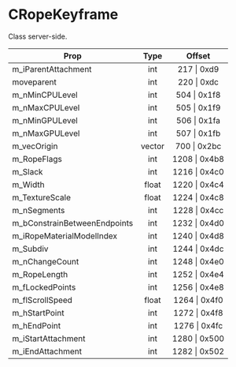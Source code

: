 # CRopeKeyframe

Class server-side.

|Prop|Type|Offset|
|---|:-:|:-:|
|m_iParentAttachment|int|217 \| 0xd9|
|moveparent|int|220 \| 0xdc|
|m_nMinCPULevel|int|504 \| 0x1f8|
|m_nMaxCPULevel|int|505 \| 0x1f9|
|m_nMinGPULevel|int|506 \| 0x1fa|
|m_nMaxGPULevel|int|507 \| 0x1fb|
|m_vecOrigin|vector|700 \| 0x2bc|
|m_RopeFlags|int|1208 \| 0x4b8|
|m_Slack|int|1216 \| 0x4c0|
|m_Width|float|1220 \| 0x4c4|
|m_TextureScale|float|1224 \| 0x4c8|
|m_nSegments|int|1228 \| 0x4cc|
|m_bConstrainBetweenEndpoints|int|1232 \| 0x4d0|
|m_iRopeMaterialModelIndex|int|1240 \| 0x4d8|
|m_Subdiv|int|1244 \| 0x4dc|
|m_nChangeCount|int|1248 \| 0x4e0|
|m_RopeLength|int|1252 \| 0x4e4|
|m_fLockedPoints|int|1256 \| 0x4e8|
|m_flScrollSpeed|float|1264 \| 0x4f0|
|m_hStartPoint|int|1272 \| 0x4f8|
|m_hEndPoint|int|1276 \| 0x4fc|
|m_iStartAttachment|int|1280 \| 0x500|
|m_iEndAttachment|int|1282 \| 0x502|
